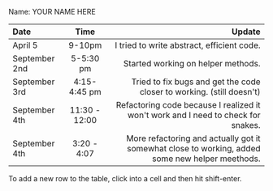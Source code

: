 Name: YOUR NAME HERE

| Date          |     Time      |                                                                                          Update |
|:--------------|:-------------:|------------------------------------------------------------------------------------------------:|
| April 5       |    9-10pm     |                                                      I tried to write abstract, efficient code. |
| September 2nd |   5-5:30 pm   |                                                              Started working on helper methods. |
| September 3rd | 4:15-4:45 pm  |                           Tried to fix bugs and get the code closer to working. (still doesn't) |
| September 4th | 11:30 - 12:00 |               Refactoring code because I realized it won't work and I need to check for snakes. |
| September 4th |  3:20 - 4:07  | More refactoring and actually got it somewhat close to working, added some new helper meethods. |


To add a new row to the table, click into a cell and then hit shift-enter.